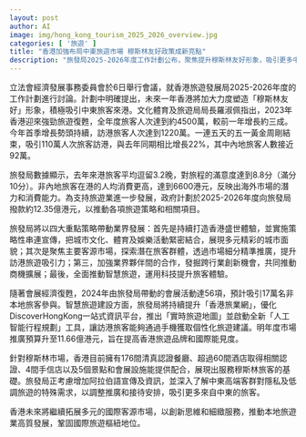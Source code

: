 ```yaml
---
layout: post
author: AI
image: img/hong_kong_tourism_2025_2026_overview.jpg
categories: [ '旅遊' ]
title: "香港加強布局中東旅遊市場 穆斯林友好政策成新亮點"
description: "旅發局2025-2026年度工作計劃公布，聚焦提升穆斯林友好形象，吸引更多中東及海外高端旅客。官方加碼12.35億港元推動四大策略，包括智慧旅遊、跨界合作及精準市場細分，預計全面提升國際能見度及旅客體驗，鞏固亞洲國際旅遊樞紐地位。"
---
```

立法會經濟發展事務委員會於6日舉行會議，就香港旅遊發展局2025-2026年度的工作計劃進行討論。計劃中明確提出，未來一年香港將加大力度塑造「穆斯林友好」形象，積極吸引中東旅客來港。文化體育及旅遊局局長羅淑佩指出，2023年香港迎來強勁旅遊復甦，全年度旅客人次達到約4500萬，較前一年增長約三成。今年首季增長勢頭持續，訪港旅客人次達到1220萬。一連五天的五一黃金周剛結束，吸引110萬人次旅客訪港，與去年同期相比增長22%，其中內地旅客人數接近92萬。

旅發局數據顯示，去年來港旅客平均逗留3.2晚，對旅程的滿意度達到8.8分（滿分10分）。非內地旅客在港的人均消費更高，達到6600港元，反映出海外市場的潛力和消費能力。為支持旅遊業進一步發展，政府計劃於2025-2026年度向旅發局撥款約12.35億港元，以推動各項旅遊策略和相關項目。

旅發局將以四大重點策略帶動業界發展：首先是持續打造香港盛世體驗，並實施策略性串連宣傳，把城市文化、體育及娛樂活動緊密結合，展現多元精彩的城市面貌；其次是聚焦主要客源市場，探索潛在旅客群體，透過市場細分精準推廣，提升訪港旅遊吸引力；第三，加強業界夥伴間的合作，發掘跨行業創新機會，共同推動商機擴展；最後，全面推動智慧旅遊，運用科技提升旅客體驗。

隨著會展經濟復甦，2024年由旅發局帶動的會展活動達56項，預計吸引17萬名非本地旅客參與。智慧旅遊建設方面，旅發局將持續提升「香港旅業網」，優化DiscoverHongKong一站式資訊平台，推出「實時旅遊地圖」並啟動全新「人工智能行程規劃」工具，讓訪港旅客能夠通過手機獲取個性化旅遊建議。明年度市場推廣預算升至11.66億港元，旨在提高香港旅遊品牌和國際能見度。

針對穆斯林市場，香港目前擁有176間清真認證餐廳、超過60間酒店取得相關認證、4間手信店以及5個景點和會展設施能提供配合，展現出服務穆斯林旅客的基礎。旅發局正考慮增加阿拉伯語宣傳及資訊，並深入了解中東高端客群對隱私及低調旅遊的特殊需求，以調整推廣和接待安排，吸引更多來自中東的旅客。

香港未來將繼續拓展多元的國際客源市場，以創新思維和細緻服務，推動本地旅遊業高質發展，鞏固國際旅遊樞紐地位。